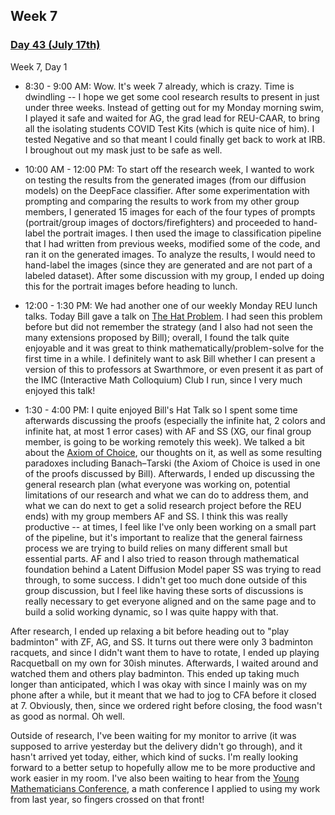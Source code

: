 ## Week 7

### <u>Day 43 (July 17th)</u>

Week 7, Day 1

 - 8:30 - 9:00 AM: Wow. It's week 7 already, which is crazy. Time is dwindling -- I hope we get some cool research results to present in just under three weeks. Instead of getting out for my Monday morning swim, I played it safe and waited for AG, the grad lead for REU-CAAR, to bring all the isolating students COVID Test Kits (which is quite nice of him). I tested Negative and so that meant I could finally get back to work at IRB. I broughout out my mask just to be safe as well.

 - 10:00 AM - 12:00 PM: To start off the research week, I wanted to work on testing the results from the generated images (from our diffusion models) on the DeepFace classifier. After some experimentation with prompting and comparing the results to work from my other group members, I generated 15 images for each of the four types of prompts (portrait/group images of doctors/firefighters) and proceeded to hand-label the portrait images. I then used the image to classification pipeline that I had written from previous weeks, modified some of the code, and ran it on the generated images. To analyze the results, I would need to hand-label the images (since they are generated and are not part of a labeled dataset). After some discussion with my group, I ended up doing this for the portrait images before heading to lunch.

 - 12:00 - 1:30 PM: We had another one of our weekly Monday REU lunch talks. Today Bill gave a talk on [The Hat Problem](https://www.cs.umd.edu/~gasarch/REU/hatstalk.pdf). I had seen this problem before but did not remember the strategy (and I also had not seen the many extensions proposed by Bill); overall, I found the talk quite enjoyable and it was great to think mathematically/problem-solve for the first time in a while. I definitely want to ask Bill whether I can present a version of this to professors at Swarthmore, or even present it as part of the IMC (Interactive Math Colloquium) Club I run, since I very much enjoyed this talk!

- 1:30 - 4:00 PM: I quite enjoyed Bill's Hat Talk so I spent some time afterwards discussing the proofs (especially the infinite hat, 2 colors and infinite hat, at most 1 error cases) with AF and SS (XG, our final group member, is going to be working remotely this week). We talked a bit about the [Axiom of Choice](https://en.wikipedia.org/wiki/Axiom_of_choice), our thoughts on it, as well as some resulting paradoxes including Banach–Tarski (the Axiom of Choice is used in one of the proofs discussed by Bill). Afterwards, I ended up discussing the general research plan (what everyone was working on, potential limitations of our research and what we can do to address them, and what we can do next to get a solid research project before the REU ends) with my group members AF and SS. I think this was really productive -- at times, I feel like I've only been working on a small part of the pipeline, but it's important to realize that the general fairness process we are trying to build relies on many different small but essential parts. AF and I also tried to reason through mathematical foundation behind a Latent Diffusion Model paper SS was trying to read through, to some success. I didn't get too much done outside of this group discussion, but I feel like having these sorts of discussions is really necessary to get everyone aligned and on the same page and to build a solid working dynamic, so I was quite happy with that. 

After research, I ended up relaxing a bit before heading out to "play badminton" with ZF, AG, and SS. It turns out there were only 3 badminton racquets, and since I didn't want them to have to rotate, I ended up playing Racquetball on my own for 30ish minutes. Afterwards, I waited around and watched them and others play badminton. This ended up taking much longer than anticipated, which I was okay with since I mainly was on my phone after a while, but it meant that we had to jog to CFA before it closed at 7. Obviously, then, since we ordered right before closing, the food wasn't as good as normal. Oh well.

Outside of research, I've been waiting for my monitor to arrive (it was supposed to arrive yesterday but the delivery didn't go through), and it hasn't arrived yet today, either, which kind of sucks. I'm really looking forward to a better setup to hopefully allow me to be more productive and work easier in my room. I've also been waiting to hear from the [Young Mathematicians Conference](https://ymc.osu.edu/), a math conference I applied to using my work from last year, so fingers crossed on that front! 
